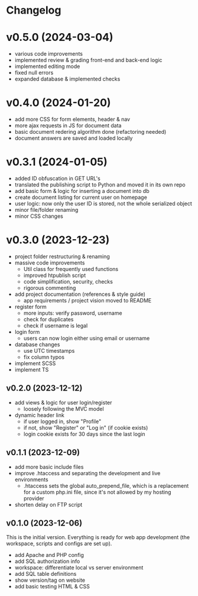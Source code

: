 # Changelog


# v0.5.0 (2024-03-04)

- various code improvements
- implemented review & grading front-end and back-end logic
- implemented editing mode
- fixed null errors
- expanded database & implemented checks


# v0.4.0 (2024-01-20)

- add more CSS for form elements, header & nav
- more ajax requests in JS for document data
- basic document redering algorithm done (refactoring needed)
- document answers are saved and loaded locally


# v0.3.1 (2024-01-05)

- added ID obfuscation in GET URL's
- translated the publishing script to Python and moved it in its own repo
- add basic form & logic for inserting a document into db
- create document listing for current user on homepage
- user logic: now only the user ID is stored, not the whole serialized object
- minor file/folder renaming
- minor CSS changes


# v0.3.0 (2023-12-23)

- project folder restructuring & renaming
- massive code improvements
    - Util class for frequently used functions
    - improved htpublish script
    - code simplification, security, checks
    - rigorous commenting
- add project documentation (references & style guide)
    - app requirements / project vision moved to README
- register form
    - more inputs: verify password, username
    - check for duplicates
    - check if username is legal
- login form
    - users can now login either using email or username
- database changes
    - use UTC timestamps
    - fix column typos
- implement SCSS
- implement TS


## v0.2.0 (2023-12-12)

- add views & logic for user login/register
    - loosely following the MVC model
- dynamic header link
    - if user logged in, show "Profile"
    - if not, show "Register" or "Log in" (if cookie exists)
    - login cookie exists for 30 days since the last login


## v0.1.1 (2023-12-09)

- add more basic include files
- improve .htaccess and separating the development and live environments
    - .htaccess sets the global auto_prepend_file, which is a replacement for
      a custom php.ini file, since it's not allowed by my hosting provider
- shorten delay on FTP script


## v0.1.0 (2023-12-06)

This is the initial version. Everything is ready for web app development (the 
workspace, scripts and configs are set up).

- add Apache and PHP config
- add SQL authorization info
- workspace: differentiate local vs server environment
- add SQL table definitions
- show version/tag on website
- add basic testing HTML & CSS
